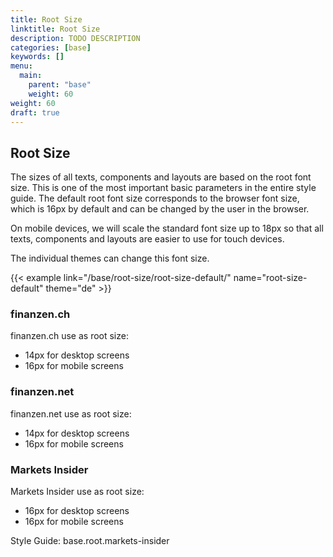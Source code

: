 ```yaml
---
title: Root Size
linktitle: Root Size
description: TODO DESCRIPTION
categories: [base]
keywords: []
menu:
  main:
    parent: "base"
    weight: 60
weight: 60
draft: true
---
```


## Root Size

The sizes of all texts, components and layouts are based on the root font size. This is one of
the most important basic parameters in the entire style guide. The default root font size corresponds
to the browser font size, which is 16px by default and can be changed by the user in the browser.

On mobile devices, we will scale the standard font size up to 18px so that all texts, components
and layouts are easier to use for touch devices.

The individual themes can change this font size.

{{< example link="/base/root-size/root-size-default/" name="root-size-default" theme="de" >}}

### finanzen.ch

finanzen.ch use as root size:

* 14px for desktop screens
* 16px for mobile screens

### finanzen.net

finanzen.net use as root size:

* 14px for desktop screens
* 16px for mobile screens

### Markets Insider

Markets Insider use as root size:

* 16px for desktop screens
* 16px for mobile screens

Style Guide: base.root.markets-insider
